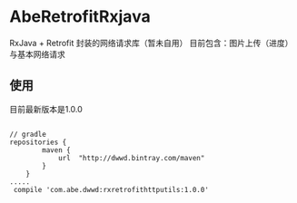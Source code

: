 # AbeRetrofitRxjava
RxJava + Retrofit 封装的网络请求库（暂未自用）
目前包含：图片上传（进度）与基本网络请求

## 使用

目前最新版本是1.0.0

```

// gradle
repositories {
        maven {
            url  "http://dwwd.bintray.com/maven"
        }
    }
.....
 compile 'com.abe.dwwd:rxretrofithttputils:1.0.0'
```



